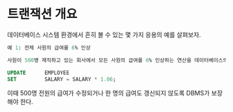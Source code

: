 # 트랜잭션 개요

데이터베이스 시스템 환경에서 흔히 볼 수 있는 몇 가지 응용의 예를 살펴보자.

```sql
예 1: 전체 사원의 급여를 6% 인상

사원이 500명 재직하고 있는 회사에서 모든 사원의 급여를 6% 인상하는 연산을 데이터베이스의 EMPLOYEE 릴레이션에서 수행한다.

UPDATE		EMPLOYEE
SET			SALARY = SALARY * 1.06;
```

이때 500명 전원의 급여가 수정되거나 한 명의 급여도 갱신되지 않도록 DBMS가 보장해야 한다.